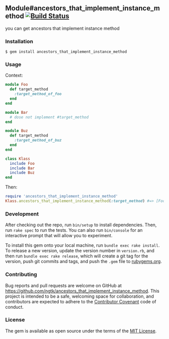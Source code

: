 ## Module#ancestors_that_implement_instance_method [![Build Status](https://travis-ci.org/ngtk/ancestors_that_implement_instance_method.svg?branch=master)](https://travis-ci.org/ngtk/ancestors_that_implement_instance_method)

you can get ancestors that implement instance method

### Installation

```
$ gem install ancestors_that_implement_instance_method
```

### Usage


Context:

```ruby
module Foo
  def target_method
    :target_method_of_foo
  end
end

module Bar
  # dose not implement #target_method
end

module Buz
  def target_method
    :target_method_of_buz
  end
end

class Klass
  include Foo
  include Bar
  include Buz
end
```

Then:

```ruby
require 'ancestors_that_implement_instance_method'
Klass.ancestors_that_implement_instance_method(:target_method) #=> [Foo, Buz]
```

### Development

After checking out the repo, run `bin/setup` to install dependencies. Then, run `rake spec` to run the tests. You can also run `bin/console` for an interactive prompt that will allow you to experiment.

To install this gem onto your local machine, run `bundle exec rake install`. To release a new version, update the version number in `version.rb`, and then run `bundle exec rake release`, which will create a git tag for the version, push git commits and tags, and push the `.gem` file to [rubygems.org](https://rubygems.org).

### Contributing

Bug reports and pull requests are welcome on GitHub at https://github.com/ngtk/ancestors_that_implement_instance_method. This project is intended to be a safe, welcoming space for collaboration, and contributors are expected to adhere to the [Contributor Covenant](http://contributor-covenant.org) code of conduct.


### License

The gem is available as open source under the terms of the [MIT License](http://opensource.org/licenses/MIT).

